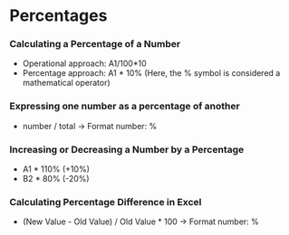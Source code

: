 # Percentages

### Calculating a Percentage of a Number
- Operational approach: A1/100*10
- Percentage approach: A1 * 10% (Here, the % symbol is considered a mathematical operator) 

### Expressing one number as a percentage of another
- number / total -> Format number: %

### Increasing or Decreasing a Number by a Percentage
- A1 * 110% (+10%)
- B2 * 80% (-20%)

### Calculating Percentage Difference in Excel
- (New Value - Old Value) / Old Value * 100 -> Format number: %

